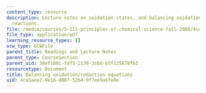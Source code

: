 ```yaml
---
content_type: resource
description: Lecture notes on oxidation states, and balancing oxidation/reduction
  reactions.
file: /media/courses/5-111-principles-of-chemical-science-fall-2008/4ce5aee29e16d88752b49f7ee9a6fe8e_lecnotes24.pdf
file_type: application/pdf
learning_resource_types: []
ocw_type: OCWFile
parent_title: Readings and Lecture Notes
parent_type: CourseSection
parent_uid: 50ef108c-fdf3-2139-3c6d-b5f225678fb3
resourcetype: Document
title: Balancing oxidation/reduction equations
uid: 4ce5aee2-9e16-d887-52b4-9f7ee9a6fe8e
---
```

